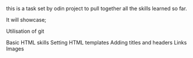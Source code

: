 this is a task set by odin project to pull together all the skills learned so far.

It will showcase;

Utilisation of git

Basic HTML skills
    Setting HTML templates
    Adding titles and headers
    Links
    Images